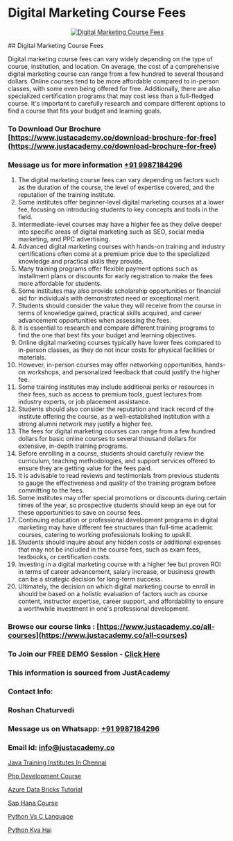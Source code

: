# Digital Marketing Course Fees

<p align="center">
  <a href="https://justacademy.co/course-detail/digital-marketing">
    <img src="https://justacademy.co/storage2/course_image/1676636720_course_image.webp" alt="Digital Marketing Course Fees">
  </a>
</p>
## Digital Marketing Course Fees

Digital marketing course fees can vary widely depending on the type of course, institution, and location. On average, the cost of a comprehensive digital marketing course can range from a few hundred to several thousand dollars. Online courses tend to be more affordable compared to in-person classes, with some even being offered for free. Additionally, there are also specialized certification programs that may cost less than a full-fledged course. It's important to carefully research and compare different options to find a course that fits your budget and learning goals.
### To Download Our Brochure [https://www.justacademy.co/download-brochure-for-free](https://www.justacademy.co/download-brochure-for-free)
### Message us for more information [+91 9987184296](https://api.whatsapp.com/send?phone=919987184296)
1) The digital marketing course fees can vary depending on factors such as the duration of the course, the level of expertise covered, and the reputation of the training institute.
2) Some institutes offer beginner-level digital marketing courses at a lower fee, focusing on introducing students to key concepts and tools in the field.
3) Intermediate-level courses may have a higher fee as they delve deeper into specific areas of digital marketing such as SEO, social media marketing, and PPC advertising.
4) Advanced digital marketing courses with hands-on training and industry certifications often come at a premium price due to the specialized knowledge and practical skills they provide.
5) Many training programs offer flexible payment options such as installment plans or discounts for early registration to make the fees more affordable for students.
6) Some institutes may also provide scholarship opportunities or financial aid for individuals with demonstrated need or exceptional merit.
7) Students should consider the value they will receive from the course in terms of knowledge gained, practical skills acquired, and career advancement opportunities when assessing the fees.
8) It is essential to research and compare different training programs to find the one that best fits your budget and learning objectives.
9) Online digital marketing courses typically have lower fees compared to in-person classes, as they do not incur costs for physical facilities or materials.
10) However, in-person courses may offer networking opportunities, hands-on workshops, and personalized feedback that could justify the higher fee.
11) Some training institutes may include additional perks or resources in their fees, such as access to premium tools, guest lectures from industry experts, or job placement assistance.
12) Students should also consider the reputation and track record of the institute offering the course, as a well-established institution with a strong alumni network may justify a higher fee.
13) The fees for digital marketing courses can range from a few hundred dollars for basic online courses to several thousand dollars for extensive, in-depth training programs.
14) Before enrolling in a course, students should carefully review the curriculum, teaching methodologies, and support services offered to ensure they are getting value for the fees paid.
15) It is advisable to read reviews and testimonials from previous students to gauge the effectiveness and quality of the training program before committing to the fees.
16) Some institutes may offer special promotions or discounts during certain times of the year, so prospective students should keep an eye out for these opportunities to save on course fees.
17) Continuing education or professional development programs in digital marketing may have different fee structures than full-time academic courses, catering to working professionals looking to upskill.
18) Students should inquire about any hidden costs or additional expenses that may not be included in the course fees, such as exam fees, textbooks, or certification costs.
19) Investing in a digital marketing course with a higher fee but proven ROI in terms of career advancement, salary increase, or business growth can be a strategic decision for long-term success.
20) Ultimately, the decision on which digital marketing course to enroll in should be based on a holistic evaluation of factors such as course content, instructor expertise, career support, and affordability to ensure a worthwhile investment in one's professional development.

### Browse our course links : [https://www.justacademy.co/all-courses](https://www.justacademy.co/all-courses) 
### To Join our FREE DEMO Session - [Click Here](https://www.justacademy.co/register-for-course-demo)


### This information is sourced from JustAcademy
### Contact Info:
### Roshan Chaturvedi
### Message us on Whatsapp: [+91 9987184296](https://api.whatsapp.com/send?phone=919987184296)
### Email id: [info@justacademy.co](mailto:info@justacademy.co)
                
[Java Training Institutes In Chennai](https://www.linkedin.com/pulse/java-training-institutes-chennai-justacademy-houston-kdtue?trackingId=OwjaQthKBzvMgeCjipt7AQ%3D%3D&lipi=urn%3Ali%3Apage%3Ad_flagship3_company_admin%3BDrK92nhdT%2BeMCX%2FTk95TlQ%3D%3D)

[Php Development Course](https://www.linkedin.com/pulse/php-development-course-justacademy-cupertino-gotfc?trackingId=VPr4QZMjCD986bnxv4iKnQ%3D%3D&lipi=urn%3Ali%3Apage%3Ad_flagship3_company_admin%3BNP%2FlhOodSumKT6PSkBvdbw%3D%3D)

[Azure Data Bricks Tutorial](https://medium.com/@kumarishimmi99/azure-data-bricks-tutorial-bb7401a7337a)

[Sap Hana Course](https://medium.com/@surajvaishnav5015/sap-hana-course-00eea77a650c)

[Python Vs C Language](https://justacademyin.github.io/justacademy/python-vs-c-language)

[Python Kya Hai](https://justacademyin.github.io/justacademy/python-kya-hai)

